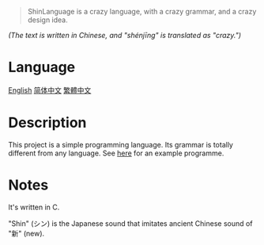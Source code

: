 
> ShinLanguage is a crazy language, with a crazy grammar, and a crazy design idea. 

*(The text is written in Chinese, and "shénjīng" is translated as "crazy.")*

# Language

[English](README.md) [简体中文](README.SC.md) [繁體中文](README.TC.md)

# Description

This project is a simple programming language. 
Its grammar is totally different from any language. 
See [here](demo.hx) for an example programme. 

# Notes

It's written in C. 

"Shin" (シン) is the Japanese sound that imitates ancient Chinese sound of "新" (new). 
